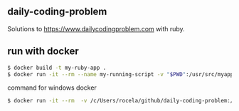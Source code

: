 ## daily-coding-problem
Solutions to https://www.dailycodingproblem.com
with ruby.


## run with docker
```bash
$ docker build -t my-ruby-app .
$ docker run -it --rm --name my-running-script -v "$PWD":/usr/src/myapp -w /usr/src/myapp ruby:2.5 ruby problem_2.rb
```

command for windows docker

```bash
$ docker run -it --rm  -v /c/Users/rocela/github/daily-coding-problem:/usr/src/app -w /usr/src/app ruby:2.5 ruby problem_2.rb
```
